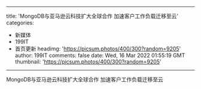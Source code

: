 
---
title: 'MongoDB与亚马逊云科技扩大全球合作 加速客户工作负载迁移至云'
categories: 
 - 新媒体
 - 199IT
 - 首页更新
headimg: 'https://picsum.photos/400/300?random=9205'
author: 199IT
comments: false
date: Wed, 16 Mar 2022 01:55:19 GMT
thumbnail: 'https://picsum.photos/400/300?random=9205'
---

<div>   
MongoDB与亚马逊云科技扩大全球合作 加速客户工作负载迁移至云  
</div>
            
